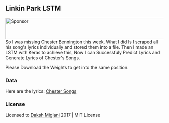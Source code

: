 ## Linkin Park LSTM
<a target='_blank' rel='nofollow' href='https://app.codesponsor.io/link/wvR6rDfYFNE6uyuVSxnXb5hg/DakshMiglani/LinkinPark-LSTM'>
  <img alt='Sponsor' width='888' height='68' src='https://app.codesponsor.io/embed/wvR6rDfYFNE6uyuVSxnXb5hg/DakshMiglani/LinkinPark-LSTM.svg' />
</a>
So I was missing Chester Bennington this week, What I did Is I scraped all his song's lyrics individually and stored them into a file. Then I made an LSTM with Keras to achieve this, Now I can Successfuly Predict Lyrics and Generate Lyrics of Chester's Songs.

Please Download the Weights to get into the same position.

### Data
Here are the lyrics: [Chester Songs](https://gist.githubusercontent.com/DakshMiglani/a51e2c70d20f4d048521440c7b1a421f/raw/1b3240c63714a23626f2548d2f3ca61d50fc5acb/data.txt)

### License
Licensed to [Daksh Miglani](https://dak.sh) 2017 | MIT License 
